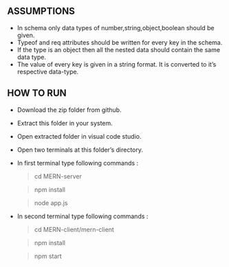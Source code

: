 ## ASSUMPTIONS ##
- In schema only data types of number,string,object,boolean should be given.
- Typeof and req attributes should be written for every key in the schema.
- If the type is an object then all the nested data should contain the same data type.
- The value of every key is given in a string format. It is converted to it’s respective data-type.

## HOW TO RUN ##
- Download the zip folder from github.
- Extract this folder in your system.
- Open extracted folder in visual code studio.
- Open two terminals at this folder’s directory.
- In first terminal type following commands :
	> cd MERN-server

	> npm install

	> node app.js
- In second terminal type following commands :
	> cd MERN-client/mern-client

	> npm install
    
	> npm start
